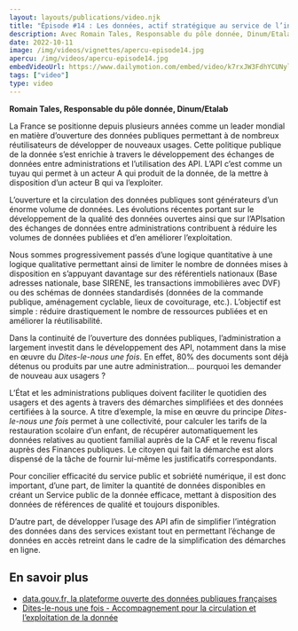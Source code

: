 ```yaml
---
layout: layouts/publications/video.njk
title: "Épisode #14 : Les données, actif stratégique au service de l’intérêt général"
description: Avec Romain Tales, Responsable du pôle donnée, Dinum/Etalab
date: 2022-10-11
image: /img/videos/vignettes/apercu-episode14.jpg
apercu: /img/videos/apercu-episode14.jpg
embedVideoUrl: https://www.dailymotion.com/embed/video/k7rxJW3FdhYCUNylSfg
tags: ["video"]
type: video
---
```


**Romain Tales, Responsable du pôle donnée, Dinum/Etalab**

La France se positionne depuis plusieurs années comme un leader mondial en matière d’ouverture des données publiques permettant à de nombreux réutilisateurs de développer de nouveaux usages. Cette politique publique de la donnée s’est enrichie à travers le développement des échanges de données entre administrations et l’utilisation des API. L’API c’est comme un tuyau qui permet à un acteur A qui produit de la donnée, de la mettre à disposition d’un acteur B qui va l’exploiter.
 
L’ouverture et la circulation des données publiques sont générateurs d’un énorme volume de données. Les évolutions récentes portant sur le développement de la qualité des données ouvertes ainsi que sur l’APIsation des échanges de données entre administrations contribuent à réduire les volumes de données publiées et d’en améliorer l’exploitation. 
 
Nous sommes progressivement passés d’une logique quantitative à une logique qualitative permettant ainsi de limiter le nombre de données mises à disposition en s’appuyant davantage sur des référentiels nationaux (Base adresses nationale, base SIRENE, les transactions immobilières avec DVF) ou des schémas de données standardisés (données de la commande publique, aménagement cyclable, lieux de covoiturage, etc.). L’objectif est simple : réduire drastiquement le nombre de ressources publiées et en améliorer la réutilisabilité.
 
Dans la continuité de l’ouverture des données publiques, l’administration a largement investit dans le développement des API, notamment dans la mise en œuvre du *Dites-le-nous une fois*. En effet, 80% des documents sont déjà détenus ou produits par une autre administration… pourquoi les demander de nouveau aux usagers ? 
 
L’État et les administrations publiques doivent faciliter le quotidien des usagers et des agents à travers des démarches simplifiées et des données certifiées à la source. A titre d’exemple, la mise en œuvre du principe *Dites-le-nous une fois* permet à une collectivité, pour calculer les tarifs de la restauration scolaire d’un enfant, de récupérer automatiquement les données relatives au quotient familial auprès de la CAF et le revenu fiscal auprès des Finances publiques. Le citoyen qui fait la démarche est alors dispensé de la tâche de fournir lui-même les justificatifs correspondants.
 
Pour concilier efficacité du service public et sobriété numérique, il est donc important, d’une part, de limiter la quantité de données disponibles en créant un Service public de la donnée efficace, mettant à disposition des données de références de qualité et toujours disponibles.
 
D’autre part, de développer l’usage des API afin de simplifier l’intégration des données dans des services existant tout en permettant l’échange de données en accès retreint dans le cadre de la simplification des démarches en ligne. 

## En savoir plus

* [data.gouv.fr, la plateforme ouverte des données publiques françaises]([/posts/rapport-numerique-sante/](https://www.data.gouv.fr/))
* [Dites-le-nous une fois - Accompagnement pour la circulation et l’exploitation de la donnée](https://www.numerique.gouv.fr/services/guichet-dites-le-nous-une-fois/)
